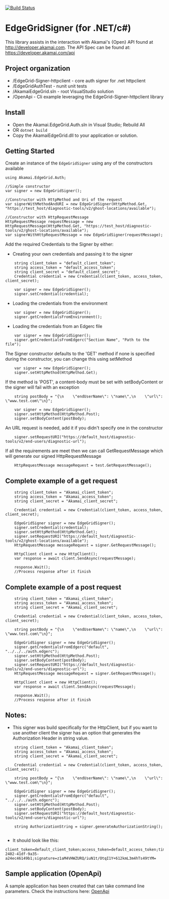 [![Build Status](https://travis-ci.org/gfirem/AkamaiOPEN-edgegrid-C-Sharp.svg?branch=master)](https://travis-ci.org/gfirem/AkamaiOPEN-edgegrid-C-Sharp)

# EdgeGridSigner (for .NET/c#)

This library assists in the interaction with Akamai's {Open} API found at http://developer.akamai.com. 
The API Spec can be found at: https://developer.akamai.com/api

## Project organization
* /EdgeGrid-Signer-httpclient - core auth signer for .net httpclient
* /EdgeGridAuthTest - nunit unit tests
* /AkamaiEdgeGrid.sln - root VisualStudio solution
* /OpenApi - Cli example leveraging the EdgeGrid-Signer-httpclient library

## Install
* Open the Akamai.EdgeGrid.Auth.sln in Visual Studio; Rebuild All
* OR `dotnet build`
* Copy the AkamaiEdgeGrid.dll to your application or solution. 

## Getting Started

Create an instance of the `EdgeGridSigner` using any of the constructors available

```
using Akamai.EdgeGrid.Auth;

//Simple constructor
var signer = new EdgeGridSigner();

//Constructor with HttpMethod and Uri of the request
var signerWithMethodAndURI = new EdgeGridSigner(HttpMethod.Get, "https://test_host/diagnostic-tools/v2/ghost-locations/available");

//Constructor with HttpRequestMessage
HttpRequestMessage requestMessage = new HttpRequestMessage(HttpMethod.Get, "https://test_host/diagnostic-tools/v2/ghost-locations/available");
var signerWithHttpRequestMessage = new EdgeGridSigner(requestMessage);
```

Add the required Credentials to the Signer by either: 
* Creating your own credentials and passing it to the signer
```
    string client_token = "default_client_token";
    string access_token = "default_access_token";
    string client_secret = "default_client_secret";
    Credential credential = new Credential(client_token, access_token, client_secret);

    var signer = new EdgeGridSigner();
    signer.setCredential(credential);
```

* Loading the credentials from the environment
```
    var signer = new EdgeGridSigner();
    signer.getCredentialsFromEnvironment();
```

* Loading the credentials from an Edgerc file
```
    var signer = new EdgeGridSigner();
    signer.getCredentialsFromEdgerc("Section Name", "Path to the file");
```

The Signer constructor defaults to the 'GET' method if none is specified during the constructor, you can change this using setMethod
```
    var signer = new EdgeGridSigner();
    signer.setHttpMethod(HttpMethod.Get);
```

If the method is 'POST', a content-body must be set with setBodyContent or the signer will fail with an exception
```
    string postBody = "{\n    \"endUserName\": \"name\",\n    \"url\": \"www.test.com\"\n}";

    var signer = new EdgeGridSigner();
    signer.setHttpMethod(HttpMethod.Post);
    signer.setBodyContent(postBody);
```

An URL request is needed, add it if you didn't specify one in the constructor 
```
    signer.setRequestURI("https://default_host/diagnostic-tools/v2/end-users/diagnostic-url");
```

If all the requirements are meet then we can call GetRequestMessage which will generate our signed HttpRequestMessage
```
    HttpRequestMessage messageRequest = test.GetRequestMessage();
```

## Complete example of a get request

```
    string client_token = "Akamai_client_token";
    string access_token = "Akamai_access_token";
    string client_secret = "Akamai_client_secret";

    Credential credential = new Credential(client_token, access_token, client_secret);

    EdgeGridSigner signer = new EdgeGridSigner();
    signer.setCredential(credential);
    signer.setHttpMethod(HttpMethod.Get);
    signer.setRequestURI("https://default_host/diagnostic-tools/v2/ghost-locations/available");
    HttpRequestMessage messageRequest = signer.GetRequestMessage();

    HttpClient client = new HttpClient();
    var response = await client.SendAsync(requestMessage);

    response.Wait();
    //Process response after it finish

```

## Complete example of a post request

```
    string client_token = "Akamai_client_token";
    string access_token = "Akamai_access_token";
    string client_secret = "Akamai_client_secret";

    Credential credential = new Credential(client_token, access_token, client_secret);

    string postBody = "{\n    \"endUserName\": \"name\",\n    \"url\": \"www.test.com\"\n}";

    EdgeGridSigner signer = new EdgeGridSigner();
    signer.getCredentialsFromEdgerc("default", "../../../auth.edgerc");
    signer.setHttpMethod(HttpMethod.Post);
    signer.setBodyContent(postBody);
    signer.setRequestURI("https://default_host/diagnostic-tools/v2/end-users/diagnostic-url");
    HttpRequestMessage messageRequest = signer.GetRequestMessage();
    
    HttpClient client = new HttpClient();
    var response = await client.SendAsync(requestMessage);

    response.Wait();
    //Process response after it finish
```

## Notes:

* This signer was build specifically for the HttpClient, but if you want to use another client the signer has an option that generates the Authorization Header in string value.
   
```
    string client_token = "Akamai_client_token";
    string access_token = "Akamai_access_token";
    string client_secret = "Akamai_client_secret";

    Credential credential = new Credential(client_token, access_token, client_secret);

    string postBody = "{\n    \"endUserName\": \"name\",\n    \"url\": \"www.test.com\"\n}";

    EdgeGridSigner signer = new EdgeGridSigner();
    signer.getCredentialsFromEdgerc("default", "../../../auth.edgerc");
    signer.setHttpMethod(HttpMethod.Post);
    signer.setBodyContent(postBody);
    signer.setRequestURI("https://default_host/diagnostic-tools/v2/end-users/diagnostic-url");

    string AuthorizationString = signer.generateAuthorizationString();
    
```

* It should look like this:
```
client_token=default_client_token;access_token=default_access_token;timestamp=20180416T20:52:22+0000;nonce=ad5b09f0-2402-41df-9a35-a24ec46149b1;signature=z1aM4VHWZURQ/iuN1t/OtqI1Y+612kmL3m4hTs49tYM=
```

## Sample application (OpenApi)
A sample application has been created that can take command line parameters. 
Check the instructions here: [OpenApi](/OpenApi)